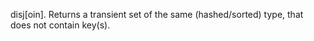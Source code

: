 disj[oin]. Returns a transient set of the same (hashed/sorted) type, that
  does not contain key(s).
